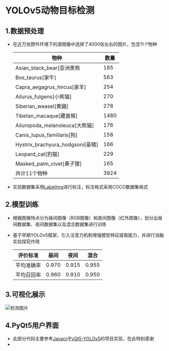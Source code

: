 # YOLOv5动物目标检测

## 1.数据预处理

* 在近万张野外环境下的源图像中选择了$4000$张左右的图片，包含$11个$物种

  | **物种**                         | **数量** |
  | -------------------------------- | -------- |
  | Asian_black_bear[亚洲黑熊        | 185      |
  | Bos_taurus[家牛]                 | 563      |
  | Capra_aegagrus_hircus[家羊]      | 254      |
  | Ailurus_fulgens[小熊猫]          | 270      |
  | Siberian_weasel[黄鼬]            | 278      |
  | Tibetan_macaque[藏酋猴]          | 1480     |
  | Ailuropoda_melanoleuca[大熊猫]   | 176      |
  | Canis_lupus_familiaris[狗]       | 158      |
  | Hystrix_brachyura_hodgsoni[豪猪] | 166      |
  | Leopard_cat[豹猫]                | 229      |
  | Masked_palm_civet[果子狸]        | 165      |
  | 共计11个物种                     | 3924     |

* 实验数据集采用[LabelImg](https://github.com/heartexlabs/labelImg)进行标注，标注格式采用COCO数据集格式

## 2.模型训练

* 根据图像特点分为昼间图像（RGB图像）和夜间图像（红外图像），划分出昼间数据集、夜间数据集以及混合数据集进行训练

* 基于早期YOLOv5框架，引入注意力机制增强模型特征提取能力，并进行消融实验探究作用

  |  评价标准  | 昼间  | 夜间  | 混合  |
  | :--------: | :---: | :---: | :---: |
  | 平均准确率 | 0.970 | 0.915 | 0.955 |
  | 平均召回率 | 0.960 | 0.910 | 0.950 |

## 3.可视化展示

![检测图片](G:\u2643\chris\我的\本科毕设\毕业设计-PC\图表\检测图片.png)

## 4.PyQt5用户界面

* 此部分代码主要参考[Javacr](https://github.com/Javacr)/[PyQt5-YOLOv5](https://github.com/Javacr/PyQt5-YOLOv5)的项目实现，在此特别感谢
* 
